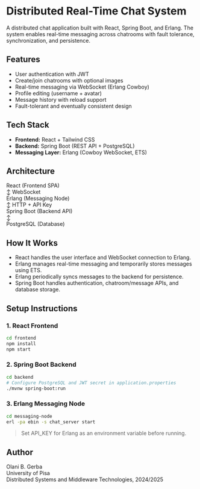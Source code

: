 # Distributed Real-Time Chat System

A distributed chat application built with React, Spring Boot, and Erlang. The system enables real-time messaging across chatrooms with fault tolerance, synchronization, and persistence.

## Features

- User authentication with JWT
- Create/join chatrooms with optional images
- Real-time messaging via WebSocket (Erlang Cowboy)
- Profile editing (username + avatar)
- Message history with reload support
- Fault-tolerant and eventually consistent design

## Tech Stack

- **Frontend:** React + Tailwind CSS
- **Backend:** Spring Boot (REST API + PostgreSQL)
- **Messaging Layer:** Erlang (Cowboy WebSocket, ETS)

## Architecture

React (Frontend SPA)  
↕ WebSocket  
Erlang (Messaging Node)  
↕ HTTP + API Key  
Spring Boot (Backend API)  
↕  
PostgreSQL (Database)

## How It Works

- React handles the user interface and WebSocket connection to Erlang.
- Erlang manages real-time messaging and temporarily stores messages using ETS.
- Erlang periodically syncs messages to the backend for persistence.
- Spring Boot handles authentication, chatroom/message APIs, and database storage.

## Setup Instructions

### 1. React Frontend

```bash
cd frontend
npm install
npm start
```

### 2. Spring Boot Backend

```bash
cd backend
# Configure PostgreSQL and JWT secret in application.properties
./mvnw spring-boot:run
```

### 3. Erlang Messaging Node

```bash
cd messaging-node
erl -pa ebin -s chat_server start
```

> Set API_KEY for Erlang as an environment variable before running.

## Author

Olani B. Gerba  
University of Pisa  
Distributed Systems and Middleware Technologies, 2024/2025
